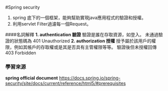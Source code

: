 #Spring security
1. spring 底下的一個框架，能夠幫助實現java應用程式的驗證和授權。
2. 利用servlet Filter過濾每一個Request。

####名詞解釋
**1. authentication 驗證**
驗證是誰在存取資源，如登入。
未通過驗證的狀態碼為 401 Unauthorized
**2. authorization 授權**
授予屬於該用戶的權限，例如其帳戶的存取權或是其是否具有主管權限等等。
驗證後但未授權回傳 403 Forbidden

### 學習來源
**spring official document**
https://docs.spring.io/spring-security/site/docs/current/reference/html5/#prerequisites